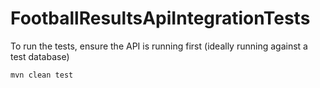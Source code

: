 # FootballResultsApiIntegrationTests

To run the tests, ensure the API is running first
(ideally running against a test database)

```
mvn clean test
```
